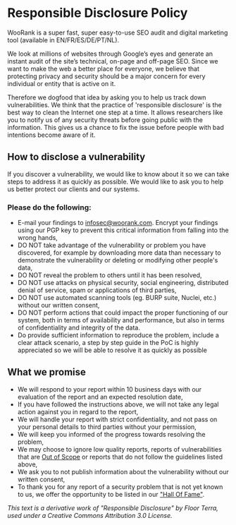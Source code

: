 # Responsible Disclosure Policy

WooRank is a super fast, super easy-to-use SEO audit and digital marketing tool (available in EN/FR/ES/DE/PT/NL).

We look at millions of websites through Google’s eyes and generate an instant audit of the site’s technical, on-page and off-page SEO. Since we want to make the web a better place for everyone, we believe that protecting privacy and security should be a major concern for every individual or entity that is active on it.

Therefore we dogfood that idea by asking you to help us track down vulnerabilities. We think that the practice of 'responsible disclosure' is the best way to clean the Internet one step at a time. It allows researchers like you to notify us of any security threats before going public with the information.
This gives us a chance to fix the issue before people with bad intentions become aware of it.

## How to disclose a vulnerability

If you discover a vulnerability, we would like to know about it so we can take steps to address it as quickly as possible. We would like to ask you to help us better protect our clients and our systems.

### Please do the following:

- E-mail your findings to infosec@woorank.com. Encrypt your findings using our PGP key to prevent this critical information from falling into the wrong hands,
- DO NOT take advantage of the vulnerability or problem you have discovered, for example by downloading more data than necessary to demonstrate the vulnerability or deleting or modifying other people's data,
- DO NOT reveal the problem to others until it has been resolved,
- DO NOT use attacks on physical security, social engineering, distributed denial of service, spam or applications of third parties, 
- DO NOT use automated scanning tools (eg. BURP suite, Nuclei, etc.) without our written consent, 
- DO NOT perform actions that could impact the proper functioning of our system, both in terms of availability and performance, but also in terms of confidentiality and integrity of the data.
- Do provide sufficient information to reproduce the problem, include a clear attack scenario, a step by step guide in the PoC is highly appreciated so we will be able to resolve it as quickly as possible

## What we promise

- We will respond to your report within 10 business days with our evaluation of the report and an expected resolution date,
- If you have followed the instructions above, we will not take any legal action against you in regard to the report,
- We will handle your report with strict confidentiality, and not pass on your personal details to third parties without your permission,
- We will keep you informed of the progress towards resolving the problem,
- We may choose to ignore low quality reports, reports of vulnerabilities that are [Out of Scope](out-of-scope.md) or reports that do not follow the guidelines listed above,
- We ask you to not publish information about the vulnerability without our written consent,
- To thank you for any report of a security problem that is not yet known to us, we offer the opportunity to be listed in our ["Hall Of Fame"](hall-of-fame.md).


_This text is a derivative work of "Responsible Disclosure" by Floor Terra, used under a Creative Commons Attribution 3.0 License._
